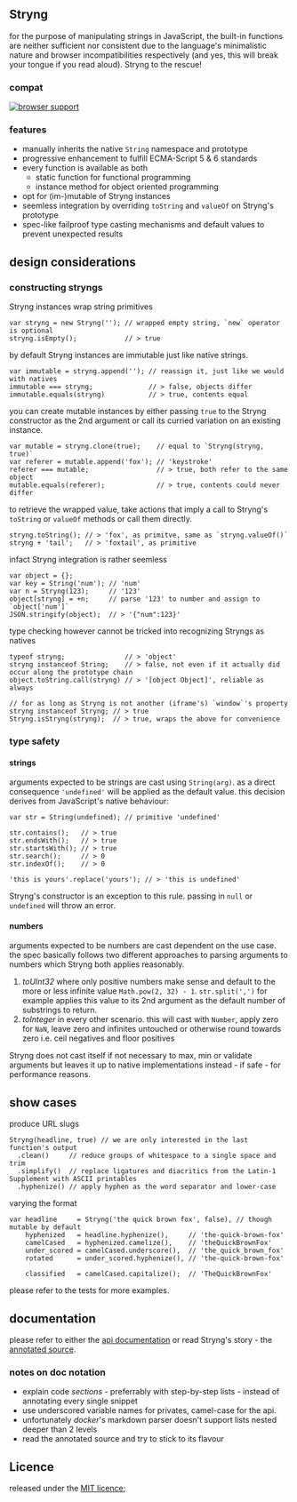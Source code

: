 
Stryng
------
for the purpose of manipulating strings in JavaScript, the built-in functions are neither sufficient nor consistent due to the language's minimalistic nature and browser incompatibilities respectively (and yes, this will break your tongue if you read aloud). Stryng to the rescue!

### compat

[![browser support](https://ci.testling.com/espretto/stryng.png)](https://ci.testling.com/espretto/Stryng)

### features

- manually inherits the native `String` namespace and prototype
- progressive enhancement to fulfill ECMA-Script 5 & 6 standards
- every function is available as both
  - static function for functional programming
  - instance method for object oriented programming
- opt for (im-)mutable of Stryng instances
- seemless integration by overriding `toString` and `valueOf` on Stryng's prototype
- spec-like failproof type casting mechanisms and default values to prevent unexpected results

design considerations
---------------------

### constructing stryngs

Stryng instances wrap string primitives
```
var stryng = new Stryng(''); // wrapped empty string, `new` operator is optional
stryng.isEmpty();            // > true
```
by default Stryng instances are immutable just like native strings.
```
var immutable = stryng.append(''); // reassign it, just like we would with natives
immutable === stryng;              // > false, objects differ
immutable.equals(stryng)           // > true, contents equal
```
you can create mutable instances by either passing `true` to the Stryng constructor as the 2nd argument or call its curried variation on an existing instance.
```
var mutable = stryng.clone(true);    // equal to `Stryng(stryng, true)`
var referer = mutable.append('fox'); // 'keystroke'
referer === mutable;                 // > true, both refer to the same object
mutable.equals(referer);             // > true, contents could never differ
```
to retrieve the wrapped value, take actions that imply a call to Stryng's `toString` or `valueOf` methods or call them directly.
```
stryng.toString(); // > 'fox', as primitve, same as `stryng.valueOf()`
stryng + 'tail';   // > 'foxtail', as primitive
```
infact Stryng integration is rather seemless
```
var object = {};
var key = String('num'); // 'num'
var n = Stryng(123);     // '123'
object[stryng] = +n;     // parse '123' to number and assign to `object['num']`
JSON.stringify(object);  // > '{"num":123}'
```
type checking however cannot be tricked into recognizing Stryngs as natives
```
typeof stryng;               // > 'object'
stryng instanceof String;    // > false, not even if it actually did occur along the prototype chain
object.toString.call(stryng) // > '[object Object]', reliable as always

// for as long as Stryng is not another (iframe's) `window`'s property
stryng instanceof Stryng; // > true
Stryng.isStryng(stryng);  // > true, wraps the above for convenience
```

### type safety

#### strings
arguments expected to be strings are cast using `String(arg)`. as a direct consequence `'undefined'` will be applied as the default value. this decision derives from JavaScript's native behaviour:
```
var str = String(undefined); // primitive 'undefined'

str.contains();   // > true
str.endsWith();   // > true
str.startsWith(); // > true
str.search();     // > 0
str.indexOf();    // > 0

'this is yours'.replace('yours'); // > 'this is undefined'
```
Stryng's constructor is an exception to this rule. passing in `null` or `undefined` will throw an error.

#### numbers
arguments expected to be numbers are cast dependent on the use case. the spec basically follows two different approaches to parsing arguments to numbers which Stryng both applies reasonably.

1. _toUInt32_ where only positive numbers make sense and default to the more or less infinite value `Math.pow(2, 32) - 1`. `str.split(',')` for example applies this value to its 2nd argument as the default number of substrings to return.
2. _toInteger_ in every other scenario. this will cast with `Number`, apply zero for `NaN`, leave zero and infinites untouched or otherwise round towards zero i.e. ceil negatives and floor positives

Stryng does not cast itself if not necessary to max, min or validate arguments but leaves it up to native implementations instead - if safe - for performance reasons.

show cases
----------
produce URL slugs
```
Stryng(headline, true) // we are only interested in the last function's output
  .clean()     // reduce groups of whitespace to a single space and trim
  .simplify()  // replace ligatures and diacritics from the Latin-1 Supplement with ASCII printables
  .hyphenize() // apply hyphen as the word separator and lower-case
```
varying the format
```
var headline     = Stryng('the quick brown fox', false), // though mutable by default
    hyphenized   = headline.hyphenize(),     // 'the-quick-brown-fox'
    camelCased   = hyphenized.camelize(),    // 'theQuickBrownFox'
    under_scored = camelCased.underscore(),  // 'the_quick_brown_fox'
    rotated      = under_scored.hyphenize(), // 'the-quick-brown-fox'

    classified   = camelCased.capitalize();  // 'TheQuickBrownFox'
```

please refer to the tests for more examples.

documentation
-------------
please refer to either the [api documentation](http://espretto.github.io/Stryng) or read Stryng's story - the [annotated source](http://espretto.github.io/Stryng/docker/README.md.html).

### notes on doc notation

- explain code _sections_ - preferrably with step-by-step lists - instead of annotating every single snippet
- use underscored variable names for privates, camel-case for the api.
- unfortunately _docker_'s markdown parser doesn't support lists nested deeper than 2 levels
- read the annotated source and try to stick to its flavour

Licence
-------
released under the [MIT licence](http://mariusrunge.com/mit-licence.html);
